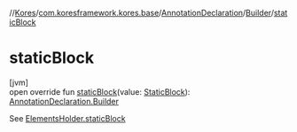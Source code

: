 //[Kores](../../../../index.md)/[com.koresframework.kores.base](../../index.md)/[AnnotationDeclaration](../index.md)/[Builder](index.md)/[staticBlock](static-block.md)

# staticBlock

[jvm]\
open override fun [staticBlock](static-block.md)(value: [StaticBlock](../../-static-block/index.md)): [AnnotationDeclaration.Builder](index.md)

See [ElementsHolder.staticBlock](../../-elements-holder/static-block.md)

